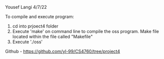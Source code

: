 Yousef Langi 4/7/22

To compile and execute program:
1. cd into prjoect4 folder
2. Execute 'make' on command line to compile the oss program. Make file located within the file called "Makefile" 
3. Execute './oss'

Github - https://github.com/yl-99/CS4760/tree/project4
